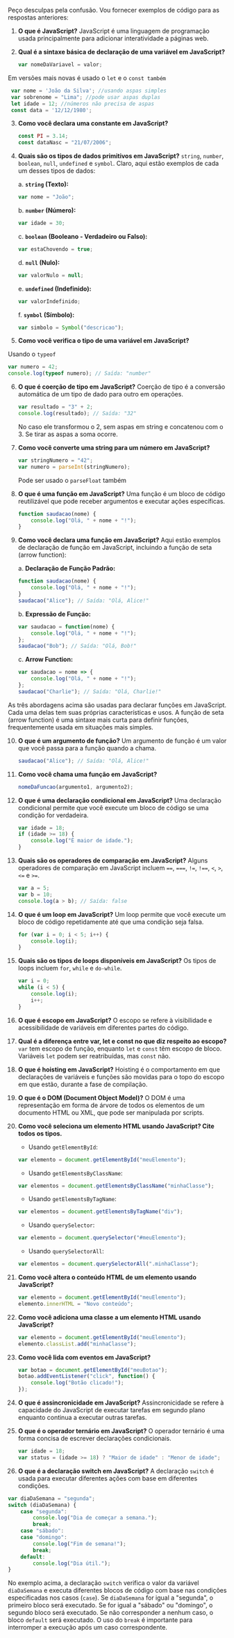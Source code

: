 Peço desculpas pela confusão. Vou fornecer exemplos de código para as respostas anteriores:

1. **O que é JavaScript?**
   JavaScript é uma linguagem de programação usada principalmente para adicionar interatividade a páginas web.

2. **Qual é a sintaxe básica de declaração de uma variável em JavaScript?**
   ```javascript
   var nomeDaVariavel = valor;
   ```
Em versões mais novas é usado o `let` e o `const também`

  ```javascript
   var nome = 'João da Silva'; //usando aspas simples
   var sobrenome = "Lima"; //pode usar aspas duplas
   let idade = 12; //números não precisa de aspas
   const data = '12/12/1980';
   ```

3. **Como você declara uma constante em JavaScript?**
   ```javascript
   const PI = 3.14;
   const dataNasc = "21/07/2006";
   ```

4. **Quais são os tipos de dados primitivos em JavaScript?**
   `string`, `number`, `boolean`, `null`, `undefined` e `symbol`.
   Claro, aqui estão exemplos de cada um desses tipos de dados:

    a. **`string` (Texto):**
    ```javascript
    var nome = "João";
    ```

    b. **`number` (Número):**
    ```javascript
    var idade = 30;
    ```

    c. **`boolean` (Booleano - Verdadeiro ou Falso):**
    ```javascript
    var estaChovendo = true;
    ```

    d. **`null` (Nulo):**
    ```javascript
    var valorNulo = null;
    ```

    e. **`undefined` (Indefinido):**
    ```javascript
    var valorIndefinido;
    ```

    f. **`symbol` (Símbolo):**
    ```javascript
    var simbolo = Symbol("descricao");
    ```

5. **Como você verifica o tipo de uma variável em JavaScript?**

Usando o `typeof`
   ```javascript
   var numero = 42;
   console.log(typeof numero); // Saída: "number"
   ```

6. **O que é coerção de tipo em JavaScript?**
   Coerção de tipo é a conversão automática de um tipo de dado para outro em operações.
   ```javascript
   var resultado = "3" + 2;
   console.log(resultado); // Saída: "32"
   ```
   No caso ele transformou o 2, sem aspas em string e concatenou com o 3. Se tirar as aspas a soma ocorre.

7. **Como você converte uma string para um número em JavaScript?**
   ```javascript
   var stringNumero = "42";
   var numero = parseInt(stringNumero);
   ```
   Pode ser usado o `parseFloat` também

8. **O que é uma função em JavaScript?**
   Uma função é um bloco de código reutilizável que pode receber argumentos e executar ações específicas.
   ```javascript
   function saudacao(nome) {
       console.log("Olá, " + nome + "!");
   }

9. **Como você declara uma função em JavaScript?**
Aqui estão exemplos de declaração de função em JavaScript, incluindo a função de seta (arrow function):

    a. **Declaração de Função Padrão:**
    ```javascript
    function saudacao(nome) {
        console.log("Olá, " + nome + "!");
    }
    saudacao("Alice"); // Saída: "Olá, Alice!"
    ```

    b. **Expressão de Função:**
    ```javascript
    var saudacao = function(nome) {
        console.log("Olá, " + nome + "!");
    };
    saudacao("Bob"); // Saída: "Olá, Bob!"
    ```

    c. **Arrow Function:**
    ```javascript
    var saudacao = nome => {
        console.log("Olá, " + nome + "!");
    };
    saudacao("Charlie"); // Saída: "Olá, Charlie!"
    ```

As três abordagens acima são usadas para declarar funções em JavaScript. Cada uma delas tem suas próprias características e usos. A função de seta (arrow function) é uma sintaxe mais curta para definir funções, frequentemente usada em situações mais simples.

10. **O que é um argumento de função?**
    Um argumento de função é um valor que você passa para a função quando a chama.
    ```javascript
    saudacao("Alice"); // Saída: "Olá, Alice!"
    ```

11. **Como você chama uma função em JavaScript?**
    ```javascript
    nomeDaFuncao(argumento1, argumento2);
    ```

12. **O que é uma declaração condicional em JavaScript?**
    Uma declaração condicional permite que você execute um bloco de código se uma condição for verdadeira.
    ```javascript
    var idade = 18;
    if (idade >= 18) {
        console.log("É maior de idade.");
    }
    ```

13. **Quais são os operadores de comparação em JavaScript?**
    Alguns operadores de comparação em JavaScript incluem `==`, `===`, `!=`, `!==`, `<`, `>`, `<=` e `>=`.
    ```javascript
    var a = 5;
    var b = 10;
    console.log(a > b); // Saída: false
    ```

14. **O que é um loop em JavaScript?**
    Um loop permite que você execute um bloco de código repetidamente até que uma condição seja falsa.
    ```javascript
    for (var i = 0; i < 5; i++) {
        console.log(i);
    }
    ```

15. **Quais são os tipos de loops disponíveis em JavaScript?**
    Os tipos de loops incluem `for`, `while` e `do-while`.
    ```javascript
    var i = 0;
    while (i < 5) {
        console.log(i);
        i++;
    }
    ```

16. **O que é escopo em JavaScript?**
    O escopo se refere à visibilidade e acessibilidade de variáveis em diferentes partes do código.

17. **Qual é a diferença entre var, let e const no que diz respeito ao escopo?**
    `var` tem escopo de função, enquanto `let` e `const` têm escopo de bloco. Variáveis `let` podem ser reatribuídas, mas `const` não.
  
18. **O que é hoisting em JavaScript?**
    Hoisting é o comportamento em que declarações de variáveis e funções são movidas para o topo do escopo em que estão, durante a fase de compilação.
   
19. **O que é o DOM (Document Object Model)?**
    O DOM é uma representação em forma de árvore de todos os elementos de um documento HTML ou XML, que pode ser manipulada por scripts.

20. **Como você seleciona um elemento HTML usando JavaScript? Cite todos os tipos.**
    - Usando `getElementById`:
    ```javascript
    var elemento = document.getElementById("meuElemento");
    ```

    - Usando `getElementsByClassName`:
    ```javascript
    var elementos = document.getElementsByClassName("minhaClasse");
    ```

    - Usando `getElementsByTagName`:
    ```javascript
    var elementos = document.getElementsByTagName("div");
    ```

    - Usando `querySelector`:
    ```javascript
    var elemento = document.querySelector("#meuElemento");
    ```

    - Usando `querySelectorAll`:
    ```javascript
    var elementos = document.querySelectorAll(".minhaClasse");
    ```

21. **Como você altera o conteúdo HTML de um elemento usando JavaScript?**
    ```javascript
    var elemento = document.getElementById("meuElemento");
    elemento.innerHTML = "Novo conteúdo";
    ```

22. **Como você adiciona uma classe a um elemento HTML usando JavaScript?**
    ```javascript
    var elemento = document.getElementById("meuElemento");
    elemento.classList.add("minhaClasse");
    ```

23. **Como você lida com eventos em JavaScript?**
    ```javascript
    var botao = document.getElementById("meuBotao");
    botao.addEventListener("click", function() {
        console.log("Botão clicado!");
    });
    ```

24. **O que é assincronicidade em JavaScript?**
    Assincronicidade se refere à capacidade do JavaScript de executar tarefas em segundo plano enquanto continua a executar outras tarefas.

25. **O que é o operador ternário em JavaScript?**
    O operador ternário é uma forma concisa de escrever declarações condicionais.
    ```javascript
    var idade = 18;
    var status = (idade >= 18) ? "Maior de idade" : "Menor de idade";
    ```

26. **O que é a declaração switch em JavaScript?**
    A declaração `switch` é usada para executar diferentes ações com base em diferentes condições.
    
```javascript
var diaDaSemana = "segunda";
switch (diaDaSemana) {
    case "segunda":
        console.log("Dia de começar a semana.");
        break;
    case "sábado":
    case "domingo":
        console.log("Fim de semana!");
        break;
    default:
        console.log("Dia útil.");
}
```

No exemplo acima, a declaração `switch` verifica o valor da variável `diaDaSemana` e executa diferentes blocos de código com base nas condições especificadas nos casos (`case`). Se `diaDaSemana` for igual a "segunda", o primeiro bloco será executado. Se for igual a "sábado" ou "domingo", o segundo bloco será executado. Se não corresponder a nenhum caso, o bloco `default` será executado. O uso do `break` é importante para interromper a execução após um caso correspondente.